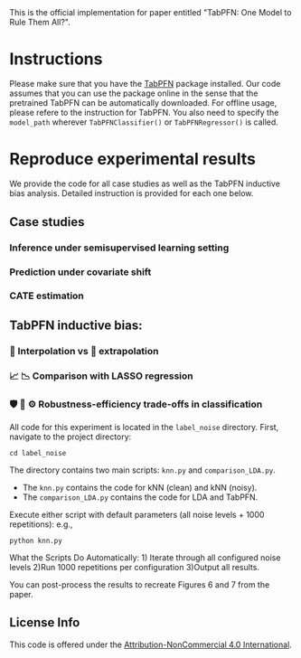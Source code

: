 ## 
This is the official implementation for paper entitled "TabPFN: One Model to Rule Them All?".

# Instructions
Please make sure that you have the [TabPFN](https://github.com/PriorLabs/TabPFN) package installed.
Our code assumes that you can use the package online in the sense that the pretrained TabPFN can be automatically downloaded.
For offline usage, please refere to the instruction for TabPFN. You also need to specify the `model_path` wherever `TabPFNClassifier()` or `TabPFNRegressor()` is called.


# Reproduce experimental results
We provide the code for all case studies as well as the TabPFN inductive bias analysis.
Detailed instruction is provided for each one below.

## Case studies 

### Inference under semisupervised learning setting


### Prediction under covariate shift



### CATE estimation


## TabPFN inductive bias: 

### :signal_strength: Interpolation vs :rocket: extrapolation


### :chart_with_upwards_trend: :chart_with_downwards_trend: Comparison with LASSO regression

### :shield: :muscle: :gear: Robustness-efficiency trade-offs in classification
All code for this experiment is located in the `label_noise` directory.
First, navigate to the project directory:
```
cd label_noise
```
The directory contains two main scripts: `knn.py` and `comparison_LDA.py`.
 - The `knn.py` contains the code for kNN (clean) and kNN (noisy).
- The `comparison_LDA.py` contains the code for LDA and TabPFN.

Execute either script with default parameters (all noise levels + 1000 repetitions): e.g.,
```
python knn.py
```
What the Scripts Do Automatically: 1) Iterate through all configured noise levels 2)Run 1000 repetitions per configuration 3)Output all results.

You can post-process the results to recreate Figures 6 and 7 from the paper.


## License Info
This code is offered under the [Attribution-NonCommercial 4.0 International](https://creativecommons.org/licenses/by-nc/4.0/).